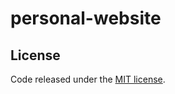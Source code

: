 personal-website
================

## License

Code released under the [MIT license](http://github.com/jchernan/personal-website/blob/master/LICENSE). 
